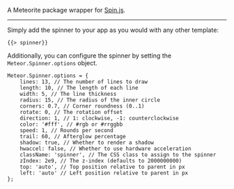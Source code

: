 A Meteorite package wrapper for [Spin.js](https://github.com/fgnass/spin.js).

---

Simply add the spinner to your app as you would with any other template:

```
{{> spinner}}
```

Additionally, you can configure the spinner by setting the `Meteor.Spinner.options` object.

```
Meteor.Spinner.options = {
    lines: 13, // The number of lines to draw
    length: 10, // The length of each line
    width: 5, // The line thickness
    radius: 15, // The radius of the inner circle
    corners: 0.7, // Corner roundness (0..1)
    rotate: 0, // The rotation offset
    direction: 1, // 1: clockwise, -1: counterclockwise
    color: '#fff', // #rgb or #rrggbb
    speed: 1, // Rounds per second
    trail: 60, // Afterglow percentage
    shadow: true, // Whether to render a shadow
    hwaccel: false, // Whether to use hardware acceleration
    className: 'spinner', // The CSS class to assign to the spinner
    zIndex: 2e9, // The z-index (defaults to 2000000000)
    top: 'auto', // Top position relative to parent in px
    left: 'auto' // Left position relative to parent in px
};
```
